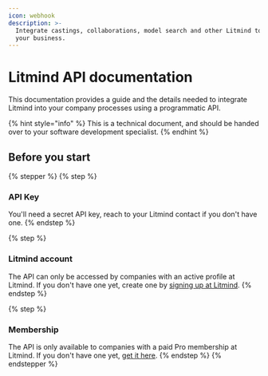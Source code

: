 ```yaml
---
icon: webhook
description: >-
  Integrate castings, collaborations, model search and other Litmind tools into
  your business.
---
```


# Litmind API documentation

This documentation provides a guide and the details needed to integrate Litmind into your company processes using a programmatic API.

{% hint style="info" %}
This is a technical document, and should be handed over to your software development specialist.
{% endhint %}

## Before you start

{% stepper %}
{% step %}
### API Key

You'll need a secret API key, reach to your Litmind contact if you don't have one.
{% endstep %}

{% step %}
### Litmind account

The API can only be accessed by companies with an active profile at Litmind. If you don't have one yet, create one by [signing up at Litmind](https://litmind.com/signup).
{% endstep %}

{% step %}
### Membership

The API is only available to companies with a paid Pro membership at Litmind. If you don't have one yet, [get it here](https://litmind.com/membership).
{% endstep %}
{% endstepper %}


